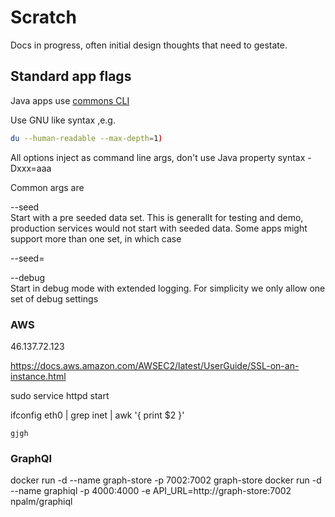 # Scratch 

Docs in progress, often initial design thoughts that need to gestate. 

## Standard app flags 

Java apps use [commons CLI](http://commons.apache.org/proper/commons-cli)

Use GNU like syntax ,e.g.

```bash
du --human-readable --max-depth=1)
```

All options inject as command line args, don't use Java property syntax -Dxxx=aaa 

Common args are 

--seed   
Start with a pre seeded data set. This is generallt for testing and demo, production 
services would not start with seeded data. Some apps might support more than one set, in which case

--seed=<dataset>

--debug  
Start in debug mode with extended logging. For simplicity we only allow one set of debug settings


### AWS 

46.137.72.123

https://docs.aws.amazon.com/AWSEC2/latest/UserGuide/SSL-on-an-instance.html

sudo service httpd start

ifconfig eth0 | grep inet | awk '{ print $2 }'

```text
gjgh
```

### GraphQI 

docker run -d --name graph-store -p 7002:7002   graph-store
docker run -d --name graphiql -p 4000:4000 -e API_URL=http://graph-store:7002  npalm/graphiql
